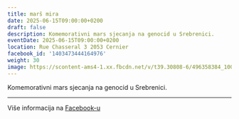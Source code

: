 ```yaml
---
title: marš mira
date: 2025-06-15T09:00:00+0200
draft: false
description: Komemorativni mars sjecanja na genocid u Srebrenici.
eventDate: 2025-06-15T09:00:00+0200
location: Rue Chasseral 3 2053 Cernier
facebook_id: '1403473444164976'
weight: 30
image: https://scontent-ams4-1.xx.fbcdn.net/v/t39.30808-6/496358384_1007574214836511_4806363768185633011_n.jpg?_nc_cat=102&ccb=1-7&_nc_sid=9e60e4&_nc_eui2=AeEVmcfVaw41s4rL8xyalcgWpukCskfm2rGm6QKyR-basTkKB78UQSmK9L8lA37HypCIvECmdnIbCGb-0nev93Ik&_nc_ohc=yIwohYFXpJ0Q7kNvwH1tfOo&_nc_oc=AdmCR-4Ybg87wgfCp1xrkLW2LWlM3gdouQhhNLLYxgA6aFMZWzY8jhrO3QuMo2p3blc&_nc_zt=23&_nc_ht=scontent-ams4-1.xx&edm=ABTKTjYEAAAA&_nc_gid=K_l0jmhikEsYQclxIwkh7Q&oh=00_AfP0LIJ0E4hwW_xPUxNzjxXH0p2gdNzw38jp7z2RKPxojQ&oe=686275AE
---
```


Komemorativni mars sjecanja na genocid u Srebrenici.

---

Više informacija na [Facebook-u](https://facebook.com/events/1403473444164976)